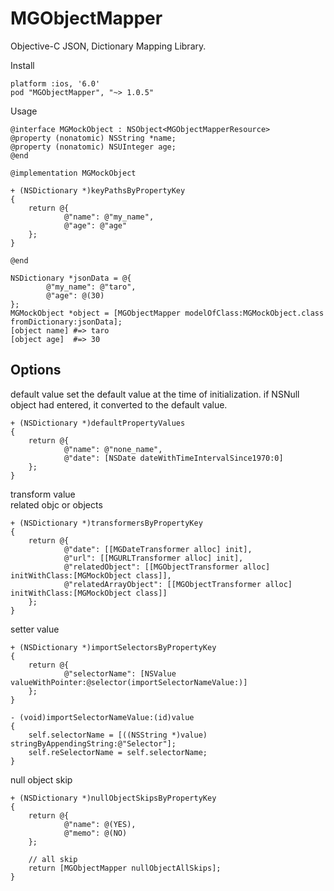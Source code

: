 # MGObjectMapper
Objective-C JSON, Dictionary Mapping Library.

Install
```
platform :ios, '6.0'
pod "MGObjectMapper", "~> 1.0.5"
```

Usage

```objc
@interface MGMockObject : NSObject<MGObjectMapperResource>
@property (nonatomic) NSString *name;
@property (nonatomic) NSUInteger age;
@end

@implementation MGMockObject

+ (NSDictionary *)keyPathsByPropertyKey
{
    return @{
            @"name": @"my_name",
            @"age": @"age"
    };
}

@end

NSDictionary *jsonData = @{
        @"my_name": @"taro",
        @"age": @(30)
};
MGMockObject *object = [MGObjectMapper modelOfClass:MGMockObject.class fromDictionary:jsonData];
[object name] #=> taro
[object age]  #=> 30
```

## Options
default value
set the default value at the time of initialization.
if NSNull object had entered, it converted to the default value.

```objc
+ (NSDictionary *)defaultPropertyValues
{
    return @{
            @"name": @"none_name",
            @"date": [NSDate dateWithTimeIntervalSince1970:0]
    };
}
```

transform value  
related objc or objects
```objc
+ (NSDictionary *)transformersByPropertyKey
{
    return @{
            @"date": [[MGDateTransformer alloc] init],
            @"url": [[MGURLTransformer alloc] init],
            @"relatedObject": [[MGObjectTransformer alloc] initWithClass:[MGMockObject class]],
            @"relatedArrayObject": [[MGObjectTransformer alloc] initWithClass:[MGMockObject class]]
    };
}
```

setter value
```objc
+ (NSDictionary *)importSelectorsByPropertyKey
{
    return @{
            @"selectorName": [NSValue valueWithPointer:@selector(importSelectorNameValue:)]
    };
}

- (void)importSelectorNameValue:(id)value
{
    self.selectorName = [((NSString *)value) stringByAppendingString:@"Selector"];
    self.reSelectorName = self.selectorName;
}
```

null object skip
```objc
+ (NSDictionary *)nullObjectSkipsByPropertyKey
{
    return @{
            @"name": @(YES),
            @"memo": @(NO)
    };
    
    // all skip
    return [MGObjectMapper nullObjectAllSkips];
}
```
